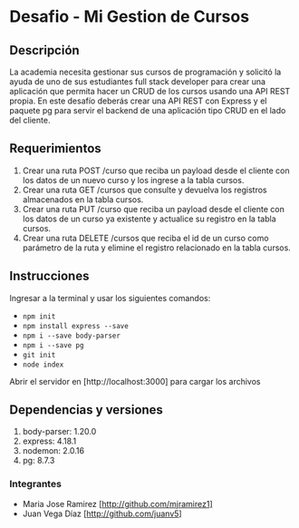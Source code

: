 # Desafio - Mi Gestion de Cursos

## Descripción

La academia necesita gestionar sus cursos de programación y solicitó la ayuda de uno de
sus estudiantes full stack developer para crear una aplicación que permita hacer un CRUD
de los cursos usando una API REST propia.
En este desafío deberás crear una API REST con Express y el paquete pg para servir el
backend de una aplicación tipo CRUD en el lado del cliente.

## Requerimientos

1. Crear una ruta POST /curso que reciba un payload desde el cliente con los datos de
un nuevo curso y los ingrese a la tabla cursos.
2. Crear una ruta GET /cursos que consulte y devuelva los registros almacenados en la
tabla cursos.
3. Crear una ruta PUT /curso que reciba un payload desde el cliente con los datos de un
curso ya existente y actualice su registro en la tabla cursos.
4. Crear una ruta DELETE /cursos que reciba el id de un curso como parámetro de la
ruta y elimine el registro relacionado en la tabla cursos.

## Instrucciones

Ingresar a la terminal y usar los siguientes comandos:

- `npm init`
- `npm install express --save`
- `npm i --save body-parser`
- `npm i --save pg`
- `git init`
- `node index`

Abrir el servidor en [http://localhost:3000] para cargar los archivos

## Dependencias y versiones

1. body-parser: 1.20.0
2. express: 4.18.1
3. nodemon: 2.0.16
4. pg: 8.7.3

### Integrantes

- Maria Jose Ramirez [http://github.com/mjramirez1]
- Juan Vega Díaz [http://github.com/juanv5]
